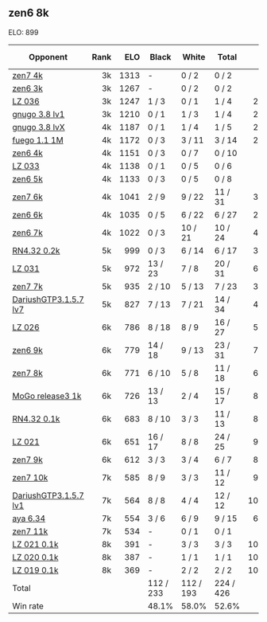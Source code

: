 ## zen6 8k ##

ELO: 899

Opponent | Rank | ELO | Black | White | Total | Win rate
---------|-----:|----:|-------|-------|-------|-------:
[zen7 4k](zen7%204k.md) | 3k | 1313 | - | 0 / 2 | 0 / 2 | 0.0%
[zen6 3k](zen6%203k.md) | 3k | 1267 | - | 0 / 2 | 0 / 2 | 0.0%
[LZ 036](LZ%20036.md) | 3k | 1247 | 1 / 3 | 0 / 1 | 1 / 4 | 25.0%
[gnugo 3.8 lv1](gnugo%203.8%20lv1.md) | 3k | 1210 | 0 / 1 | 1 / 3 | 1 / 4 | 25.0%
[gnugo 3.8 lvX](gnugo%203.8%20lvX.md) | 4k | 1187 | 0 / 1 | 1 / 4 | 1 / 5 | 20.0%
[fuego 1.1 1M](fuego%201.1%201M.md) | 4k | 1172 | 0 / 3 | 3 / 11 | 3 / 14 | 21.4%
[zen6 4k](zen6%204k.md) | 4k | 1151 | 0 / 3 | 0 / 7 | 0 / 10 | 0.0%
[LZ 033](LZ%20033.md) | 4k | 1138 | 0 / 1 | 0 / 5 | 0 / 6 | 0.0%
[zen6 5k](zen6%205k.md) | 4k | 1133 | 0 / 3 | 0 / 5 | 0 / 8 | 0.0%
[zen7 6k](zen7%206k.md) | 4k | 1041 | 2 / 9 | 9 / 22 | 11 / 31 | 35.5%
[zen6 6k](zen6%206k.md) | 4k | 1035 | 0 / 5 | 6 / 22 | 6 / 27 | 22.2%
[zen6 7k](zen6%207k.md) | 4k | 1022 | 0 / 3 | 10 / 21 | 10 / 24 | 41.7%
[RN4.32 0.2k](RN4.32%200.2k.md) | 5k | 999 | 0 / 3 | 6 / 14 | 6 / 17 | 35.3%
[LZ 031](LZ%20031.md) | 5k | 972 | 13 / 23 | 7 / 8 | 20 / 31 | 64.5%
[zen7 7k](zen7%207k.md) | 5k | 935 | 2 / 10 | 5 / 13 | 7 / 23 | 30.4%
[DariushGTP3.1.5.7 lv7](DariushGTP3.1.5.7%20lv7.md) | 5k | 827 | 7 / 13 | 7 / 21 | 14 / 34 | 41.2%
[LZ 026](LZ%20026.md) | 6k | 786 | 8 / 18 | 8 / 9 | 16 / 27 | 59.3%
[zen6 9k](zen6%209k.md) | 6k | 779 | 14 / 18 | 9 / 13 | 23 / 31 | 74.2%
[zen7 8k](zen7%208k.md) | 6k | 771 | 6 / 10 | 5 / 8 | 11 / 18 | 61.1%
[MoGo release3 1k](MoGo%20release3%201k.md) | 6k | 726 | 13 / 13 | 2 / 4 | 15 / 17 | 88.2%
[RN4.32 0.1k](RN4.32%200.1k.md) | 6k | 683 | 8 / 10 | 3 / 3 | 11 / 13 | 84.6%
[LZ 021](LZ%20021.md) | 6k | 651 | 16 / 17 | 8 / 8 | 24 / 25 | 96.0%
[zen7 9k](zen7%209k.md) | 6k | 612 | 3 / 3 | 3 / 4 | 6 / 7 | 85.7%
[zen7 10k](zen7%2010k.md) | 7k | 585 | 8 / 9 | 3 / 3 | 11 / 12 | 91.7%
[DariushGTP3.1.5.7 lv1](DariushGTP3.1.5.7%20lv1.md) | 7k | 564 | 8 / 8 | 4 / 4 | 12 / 12 | 100.0%
[aya 6.34](aya%206.34.md) | 7k | 554 | 3 / 6 | 6 / 9 | 9 / 15 | 60.0%
[zen7 11k](zen7%2011k.md) | 7k | 534 | - | 0 / 1 | 0 / 1 | 0.0%
[LZ 021 0.1k](LZ%20021%200.1k.md) | 8k | 391 | - | 3 / 3 | 3 / 3 | 100.0%
[LZ 020 0.1k](LZ%20020%200.1k.md) | 8k | 387 | - | 1 / 1 | 1 / 1 | 100.0%
[LZ 019 0.1k](LZ%20019%200.1k.md) | 8k | 369 | - | 2 / 2 | 2 / 2 | 100.0%
Total | | | 112 / 233 | 112 / 193 | 224 / 426 | 
Win rate| | | 48.1% | 58.0% | 52.6% | 
